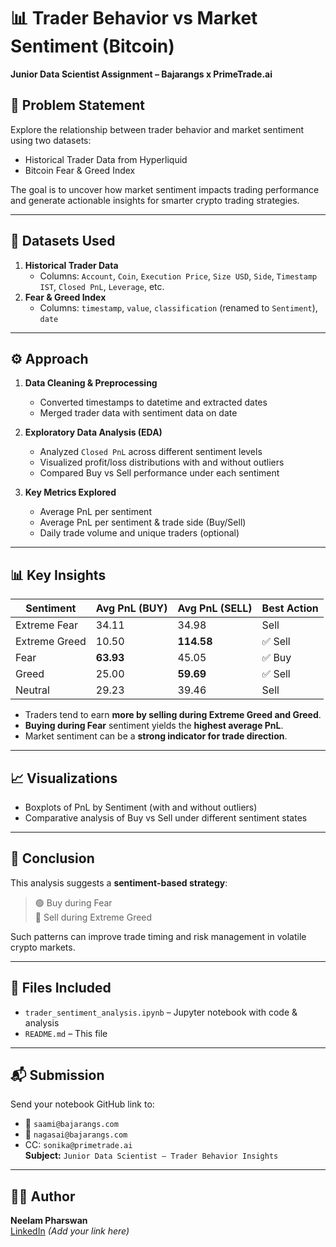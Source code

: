 # 📊 Trader Behavior vs Market Sentiment (Bitcoin)  
**Junior Data Scientist Assignment – Bajarangs x PrimeTrade.ai**

## 📌 Problem Statement  
Explore the relationship between trader behavior and market sentiment using two datasets:
- Historical Trader Data from Hyperliquid
- Bitcoin Fear & Greed Index

The goal is to uncover how market sentiment impacts trading performance and generate actionable insights for smarter crypto trading strategies.

---

## 📁 Datasets Used
1. **Historical Trader Data**
   - Columns: `Account`, `Coin`, `Execution Price`, `Size USD`, `Side`, `Timestamp IST`, `Closed PnL`, `Leverage`, etc.
2. **Fear & Greed Index**
   - Columns: `timestamp`, `value`, `classification` (renamed to `Sentiment`), `date`

---

## ⚙️ Approach  
1. **Data Cleaning & Preprocessing**
   - Converted timestamps to datetime and extracted dates
   - Merged trader data with sentiment data on date

2. **Exploratory Data Analysis (EDA)**
   - Analyzed `Closed PnL` across different sentiment levels
   - Visualized profit/loss distributions with and without outliers
   - Compared Buy vs Sell performance under each sentiment

3. **Key Metrics Explored**
   - Average PnL per sentiment
   - Average PnL per sentiment & trade side (Buy/Sell)
   - Daily trade volume and unique traders (optional)

---

## 📊 Key Insights

| Sentiment       | Avg PnL (BUY) | Avg PnL (SELL) | Best Action |
|-----------------|---------------|----------------|-------------|
| Extreme Fear    | 34.11         | 34.98          | Sell        |
| Extreme Greed   | 10.50         | **114.58**     | ✅ Sell      |
| Fear            | **63.93**     | 45.05          | ✅ Buy       |
| Greed           | 25.00         | **59.69**      | ✅ Sell      |
| Neutral         | 29.23         | 39.46          | Sell        |

- Traders tend to earn **more by selling during Extreme Greed and Greed**.
- **Buying during Fear** sentiment yields the **highest average PnL**.
- Market sentiment can be a **strong indicator for trade direction**.

---

## 📈 Visualizations
- Boxplots of PnL by Sentiment (with and without outliers)
- Comparative analysis of Buy vs Sell under different sentiment states

---

## 🧠 Conclusion  
This analysis suggests a **sentiment-based strategy**:
> 🟢 Buy during Fear  
> 🔴 Sell during Extreme Greed

Such patterns can improve trade timing and risk management in volatile crypto markets.

---

## 📎 Files Included
- `trader_sentiment_analysis.ipynb` – Jupyter notebook with code & analysis
- `README.md` – This file

---

## 📬 Submission
Send your notebook GitHub link to:
- 📩 `saami@bajarangs.com`  
- 📩 `nagasai@bajarangs.com`  
- CC: `sonika@primetrade.ai`  
**Subject:** `Junior Data Scientist – Trader Behavior Insights`

---

## 🧑‍💻 Author  
**Neelam Pharswan**  
[LinkedIn](https://www.linkedin.com) *(Add your link here)*  
